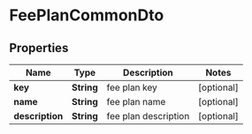 # FeePlanCommonDto

## Properties
Name | Type | Description | Notes
------------ | ------------- | ------------- | -------------
**key** | **String** | fee plan key |  [optional]
**name** | **String** | fee plan name |  [optional]
**description** | **String** | fee plan description |  [optional]
